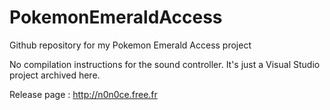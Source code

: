 # PokemonEmeraldAccess
Github repository for my Pokemon Emerald Access project

No compilation instructions for the sound controller. It's just a Visual Studio project archived here.

Release page : http://n0n0ce.free.fr
